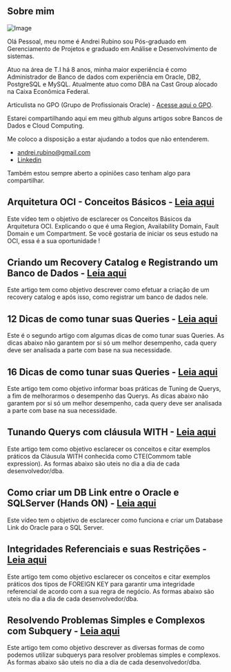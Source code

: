 ## Sobre mim

![Image](https://bn1301files.storage.live.com/y4mZvmVGBWxsWT_YxS5rpLf5ffYbCaeA0R7vQocOiSHVA7_4hPI0Xio1Cdtt6V6Dc_5beiC6bnbGmxbFqhO05qkK9d3NwT_t-B2Cp2D7wuUbgnExeJOLZnN5jJMGPFOW-eRf6kFeGKtCqp2WcOWqpH-lJE_rlEo6slf5VsbY3u3fDt571X09C1Rzest8CesI41t?width=185&height=255&cropmode=none)

Olá Pessoal, meu nome é Andrei Rubino sou Pós-graduado em Gerenciamento de Projetos e graduado em Análise e Desenvolvimento de sistemas.

Atuo na área de T.I há 8 anos, minha maior experiência é como Administrador de Banco de dados com experiência em Oracle, DB2, PostgreSQL e MySQL. 
Atualmente atuo como DBA na Cast Group alocado na Caixa Econômica Federal.

Articulista no GPO (Grupo de Profissionais Oracle) - [Acesse aqui o GPO](https://www.profissionaloracle.com.br/).

Estarei compartilhando aqui em meu github alguns artigos sobre Bancos de Dados e Cloud Computing.

Me coloco a disposição a estar ajudando a todos que não entenderem.
- andrei.rubino@gmail.com
- [Linkedin](https://www.linkedin.com/in/andreirubino/)

Também estou sempre aberto a opiniões caso tenham algo para compartilhar.


## Arquitetura OCI - Conceitos Básicos - [Leia aqui](https://andreirubino.github.io/oci-conceitos-basicos/)
Este vídeo tem o objetivo de esclarecer os Conceitos Básicos da Arquitetura OCI. Explicando o que é uma Region, Availability Domain, Fault Domain e um Compartment.
Se você gostaria de iniciar os seus estudo na OCI, essa é a sua oportunidade !


## Criando um Recovery Catalog e Registrando um Banco de Dados - [Leia aqui](https://andreirubino.github.io/Criando-um-Recovery-Catalog-e-Registrando-um-Banco-de-Dados/)
Este artigo tem como objetivo descrever como efetuar a criação de um recovery catalog e após isso, como registrar um banco de dados nele.


## 12 Dicas de como tunar suas Queries - [Leia aqui](https://andreirubino.github.io/12-Dicas-de-como-tunar-suas-Queries/)
Este é o segundo artigo com algumas dicas de como tunar suas Queries. As dicas abaixo não garantem por si só um melhor desempenho, cada query deve ser analisada a parte com base na sua necessidade.


## 16 Dicas de como tunar suas Queries - [Leia aqui](https://andreirubino.github.io/16-Dicas-de-como-tunar-suas-Queries/)
Este artigo tem como objetivo informar boas práticas de Tuning de Querys, a fim de melhorarmos o desempenho das Querys. As dicas abaixo não garantem por si só um melhor desempenho, cada query deve ser analisada a parte com base na sua necessidade.


## Tunando Querys com cláusula WITH - [Leia aqui](https://andreirubino.github.io/tunando-Querys-com-clausula-WITH/)
Este artigo tem como objetivo esclarecer os conceitos e citar exemplos práticos da Cláusula WITH conhecida como CTE(Commom table expression). As formas abaixo são uteis no dia a dia de cada desenvolvedor/dba.


## Como criar um DB Link entre o Oracle e SQLServer (Hands ON) - [Leia aqui](https://andreirubino.github.io/Como-criar-um-DB-Link-entre-Oracle-e-SQL-Server/)
Este vídeo tem o objetivo de esclarecer como funciona e criar um Database Link do Oracle para o SQL Server.


## Integridades Referenciais e suas Restrições - [Leia aqui](https://andreirubino.github.io/Integridades-Referenciais-e-suas-Restricoes/)
Este artigo tem como objetivo esclarecer os conceitos e citar exemplos práticos dos tipos de FOREIGN KEY para garantir uma integridade referencial de acordo com a sua regra de negócio. As formas abaixo são uteis no dia a dia de cada desenvolvedor/dba.


## Resolvendo Problemas Simples e Complexos com Subquery - [Leia aqui](https://andreirubino.github.io/resolvendo-problemas-simples-e-complexos-com-subquery/)
Este artigo tem como objetivo descrever as diversas formas de como podemos utilizar subquerys para resolver problemas simples e complexos. As formas abaixo são uteis no dia a dia de cada desenvolvedor/dba.
